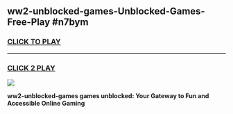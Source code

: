 
## ww2-unblocked-games-Unblocked-Games-Free-Play #n7bym
<h3>
<a href="https://us.freeplayer.one?title=ww2-unblocked-games&ref=9M">CLICK TO PLAY</a></h3>
<hr>

<h3>
<a href="https://us.freeplayer.one?title=ww2-unblocked-games&ref=9M">CLICK 2 PLAY</a>
  
</h3>

<a href="https://us.freeplayer.one?title=ww2-unblocked-games&ref=9M"><img src="https://clearcache.store/games.png"></a>


**ww2-unblocked-games games unblocked: Your Gateway to Fun and Accessible Online Gaming**
